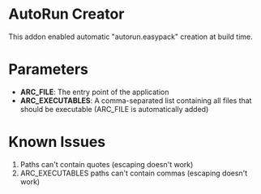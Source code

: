 

# AutoRun Creator

This addon enabled automatic "autorun.easypack" creation at build time.

# Parameters

- **ARC_FILE**: The entry point of the application
- **ARC_EXECUTABLES**: A comma-separated list containing all files that should be executable (ARC_FILE is automatically added)

# Known Issues

1) Paths can't contain quotes (escaping doesn't work)
2) ARC_EXECUTABLES paths can't contain commas (escaping doesn't work)
